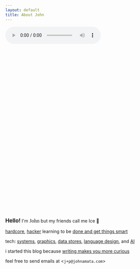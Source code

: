 ```yaml
---
layout: default
title: About John
---
```


<head>
<style>

body {
display: inline;
}
div#image-container {
height: 530px;
width: 50%;
}
div.image {
background-size: cover;
background-position: center;
background-repeat: no-repeat;
height: 100%;
width: 100%;
display: none;
}
.encircle {
border-radius: 50%;
border: 1px solid black;
padding: 6px;
display: inline;
}

</style>
<script src="https://ajax.googleapis.com/ajax/libs/jquery/3.6.0/jquery.min.js"></script>
<script>
$(document).ready(function () {
  let i = 1;
  let total = 4;
  setInterval(function () {
    changeImage(i++ % 4);
  }, 3000);
});

function changeImage(i) {
$('.image').hide();
$('#image-' + i).show();
}
</script>

</head>
<audio controls>
  <source src="https://xjpa-assets-2023.netlify.app/music/iron_lung.mp3" type="audio/mpeg">
Your browser does not support the audio element.
</audio>
<div id="image-container">
  <div id="image-0" class="image" style="background-image:url('./photos/skiface.jpg'); display: block;"></div>
  <div id="image-1" class="image" style="background-image:url('./photos/me-101.jpg');"></div>
  <div id="image-2" class="image" style="background-image:url('./photos/field.jpeg');"></div>
  <div id="image-3" class="image" style="background-image:url('./photos/gundam.jpg');"></div>
	</div>

<p align="justify">
	  <big><strong>Hello!</strong></big> I'm <big><span style="font-family: 'Averia Serif Libre', serif;">John</span></big> but my friends call me Ice 🧊 
</p>
<p><a href="https://www.theregister.com/2022/11/16/musk_twitter_ultimatum/" target="_blank">hardcore</a>, <a href="https://web.archive.org/web/20231020192708/https://www.paulgraham.com/gba.html" target="_blank">hacker</a> learning to be <a href="https://steve-yegge.blogspot.com/2008/06/done-and-gets-things-smart.html" target="_blank">done and get things smart</a></p>
<p>tech: <a href="/tags#systems" target="_blank">systems</a>, <a href="/tags#computer-graphics" target="_blank">graphics</a>, <a href="/tags#data-stores" target="_blank">data stores</a>, <a href="/tags#language-design" target="_blank">language design</a>, and <a href="/tags#ai" target="_blank">AI</a></p>
<p>i started this blog because <a href="/articles/2024/05/30/why-i-write" target="_blank">writing makes you more curious</a></p>
<p>feel free to send emails at &lt;<code>j+p@johnamata.com</code>&gt;</p>
